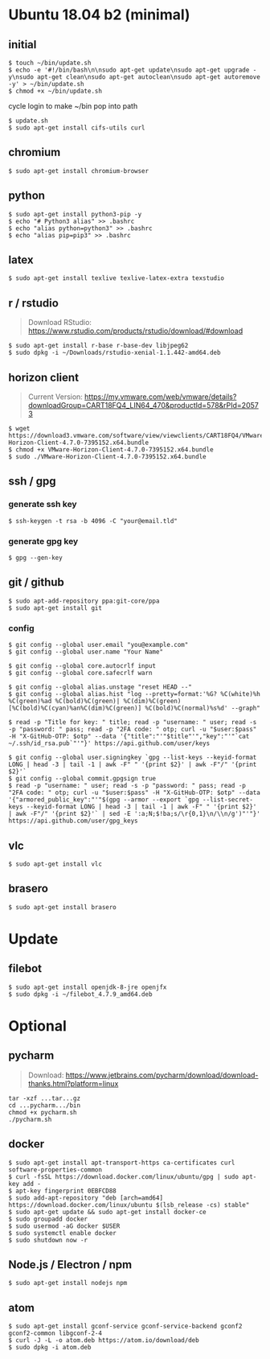 # Ubuntu 18.04 b2 (minimal)

## initial

``` 
$ touch ~/bin/update.sh
$ echo -e '#!/bin/bash\n\nsudo apt-get update\nsudo apt-get upgrade -y\nsudo apt-get clean\nsudo apt-get autoclean\nsudo apt-get autoremove -y' > ~/bin/update.sh
$ chmod +x ~/bin/update.sh

```
cycle login to make ~/bin pop into path

```
$ update.sh
$ sudo apt-get install cifs-utils curl
```

## chromium
```
$ sudo apt-get install chromium-browser
```

## python
```
$ sudo apt-get install python3-pip -y
$ echo "# Python3 alias" >> .bashrc
$ echo "alias python=python3" >> .bashrc
$ echo "alias pip=pip3" >> .bashrc
```

## latex
```
$ sudo apt-get install texlive texlive-latex-extra texstudio
```

## r / rstudio

> Download RStudio: https://www.rstudio.com/products/rstudio/download/#download

```
$ sudo apt-get install r-base r-base-dev libjpeg62
$ sudo dpkg -i ~/Downloads/rstudio-xenial-1.1.442-amd64.deb
```

## horizon client

> Current Version: https://my.vmware.com/web/vmware/details?downloadGroup=CART18FQ4_LIN64_470&productId=578&rPId=20573

```
$ wget https://download3.vmware.com/software/view/viewclients/CART18FQ4/VMware-Horizon-Client-4.7.0-7395152.x64.bundle
$ chmod +x VMware-Horizon-Client-4.7.0-7395152.x64.bundle 
$ sudo ./VMware-Horizon-Client-4.7.0-7395152.x64.bundle
```

## ssh / gpg
### generate ssh key
```
$ ssh-keygen -t rsa -b 4096 -C "your@email.tld"
```

### generate gpg key
```
$ gpg --gen-key
```

## git / github
```
$ sudo apt-add-repository ppa:git-core/ppa
$ sudo apt-get install git
```

### config
```
$ git config --global user.email "you@example.com"
$ git config --global user.name "Your Name"

$ git config --global core.autocrlf input
$ git config --global core.safecrlf warn

$ git config --global alias.unstage "reset HEAD --"
$ git config --global alias.hist "log --pretty=format:'%G? %C(white)%h %C(green)%ad %C(bold)%C(green)| %C(dim)%C(green)[%C(bold)%C(cyan)%an%C(dim)%C(green)] %C(bold)%C(normal)%s%d' --graph"

$ read -p "Title for key: " title; read -p "username: " user; read -s -p "password: " pass; read -p "2FA code: " otp; curl -u "$user:$pass" -H "X-GitHub-OTP: $otp" --data '{"title":"'"$title"'","key":"'"`cat ~/.ssh/id_rsa.pub`"'"}' https://api.github.com/user/keys

$ git config --global user.signingkey `gpg --list-keys --keyid-format LONG | head -3 | tail -1 | awk -F" " '{print $2}' | awk -F"/" '{print $2}'`
$ git config --global commit.gpgsign true
$ read -p "username: " user; read -s -p "password: " pass; read -p "2FA code: " otp; curl -u "$user:$pass" -H "X-GitHub-OTP: $otp" --data '{"armored_public_key":"'"$(gpg --armor --export `gpg --list-secret-keys --keyid-format LONG | head -3 | tail -1 | awk -F" " '{print $2}' | awk -F"/" '{print $2}'` | sed -E ':a;N;$!ba;s/\r{0,1}\n/\\n/g')"'"}' https://api.github.com/user/gpg_keys
```

## vlc
```
$ sudo apt-get install vlc
```

## brasero
```
$ sudo apt-get install brasero
```

# Update

## filebot
```
$ sudo apt-get install openjdk-8-jre openjfx
$ sudo dpkg -i ~/filebot_4.7.9_amd64.deb
```


# Optional

## pycharm

> Download: https://www.jetbrains.com/pycharm/download/download-thanks.html?platform=linux

```
tar -xzf ...tar...gz
cd ...pycharm.../bin
chmod +x pycharm.sh
./pycharm.sh  
```

## docker
```
$ sudo apt-get install apt-transport-https ca-certificates curl software-properties-common
$ curl -fsSL https://download.docker.com/linux/ubuntu/gpg | sudo apt-key add -
$ apt-key fingerprint 0EBFCD88
$ sudo add-apt-repository "deb [arch=amd64] https://download.docker.com/linux/ubuntu $(lsb_release -cs) stable"
$ sudo apt-get update && sudo apt-get install docker-ce
$ sudo groupadd docker
$ sudo usermod -aG docker $USER
$ sudo systemctl enable docker
$ sudo shutdown now -r
```

## Node.js / Electron / npm
```
$ sudo apt-get install nodejs npm
```

## atom
```
$ sudo apt-get install gconf-service gconf-service-backend gconf2 gconf2-common libgconf-2-4
$ curl -J -L -o atom.deb https://atom.io/download/deb
$ sudo dpkg -i atom.deb
```
